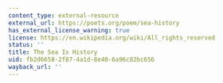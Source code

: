 ```yaml
---
content_type: external-resource
external_url: https://poets.org/poem/sea-history
has_external_license_warning: true
license: https://en.wikipedia.org/wiki/All_rights_reserved
status: ''
title: The Sea Is History
uid: fb2d6658-2f87-4a1d-8e40-6a96c82bc656
wayback_url: ''
---
```

